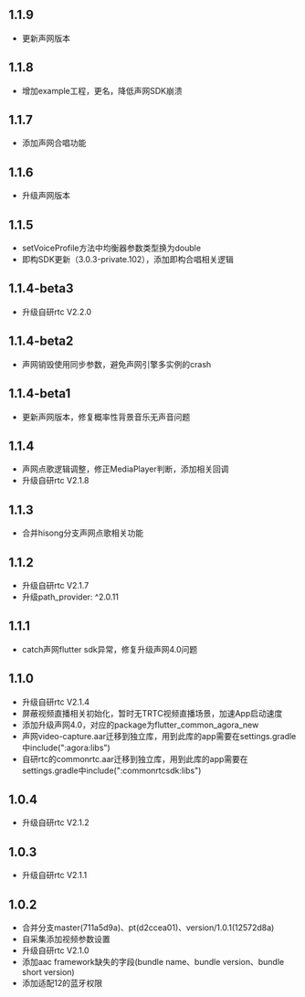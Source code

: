 ## 1.1.9
* 更新声网版本

## 1.1.8
* 增加example工程，更名，降低声网SDK崩溃

## 1.1.7
* 添加声网合唱功能

## 1.1.6
* 升级声网版本

## 1.1.5
* setVoiceProfile方法中均衡器参数类型换为double
* 即构SDK更新（3.0.3-private.102），添加即构合唱相关逻辑

## 1.1.4-beta3
* 升级自研rtc V2.2.0

## 1.1.4-beta2
* 声网销毁使用同步参数，避免声网引擎多实例的crash

## 1.1.4-beta1
* 更新声网版本，修复概率性背景音乐无声音问题

## 1.1.4
* 声网点歌逻辑调整，修正MediaPlayer判断，添加相关回调
* 升级自研rtc V2.1.8

## 1.1.3
* 合并hisong分支声网点歌相关功能

## 1.1.2
* 升级自研rtc V2.1.7
* 升级path_provider: ^2.0.11

## 1.1.1
* catch声网flutter sdk异常，修复升级声网4.0问题

## 1.1.0
* 升级自研rtc V2.1.4
* 屏蔽视频直播相关初始化，暂时无TRTC视频直播场景，加速App启动速度
* 添加升级声网4.0，对应的package为flutter_common_agora_new
* 声网video-capture.aar迁移到独立库，用到此库的app需要在settings.gradle中include(":agora:libs")
* 自研rtc的commonrtc.aar迁移到独立库，用到此库的app需要在settings.gradle中include(":commonrtcsdk:libs")

## 1.0.4
* 升级自研rtc V2.1.2

## 1.0.3
* 升级自研rtc V2.1.1

## 1.0.2
* 合并分支master(711a5d9a)、pt(d2ccea01)、version/1.0.1(12572d8a)
* 自采集添加视频参数设置
* 升级自研rtc V2.1.0
* 添加aac framework缺失的字段(bundle name、bundle version、bundle short version)
* 添加适配12的蓝牙权限